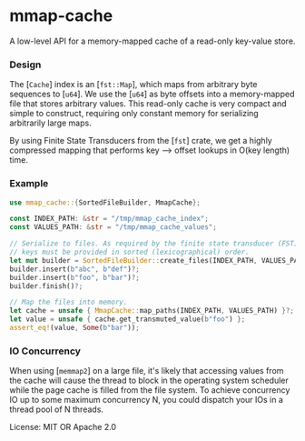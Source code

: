 # mmap-cache

A low-level API for a memory-mapped cache of a read-only key-value store.

### Design

The [`Cache`] index is an [`fst::Map`], which maps from arbitrary byte sequences to [`u64`]. We use the [`u64`] as byte
offsets into a memory-mapped file that stores arbitrary values. This read-only cache is very compact and simple to
construct, requiring only constant memory for serializing arbitrarily large maps.

By using Finite State Transducers from the [`fst`] crate, we get a highly compressed mapping that performs key --> offset
lookups in O(key length) time.

### Example

```rust
use mmap_cache::{SortedFileBuilder, MmapCache};

const INDEX_PATH: &str = "/tmp/mmap_cache_index";
const VALUES_PATH: &str = "/tmp/mmap_cache_values";

// Serialize to files. As required by the finite state transducer (FST) builder,
// keys must be provided in sorted (lexicographical) order.
let mut builder = SortedFileBuilder::create_files(INDEX_PATH, VALUES_PATH)?;
builder.insert(b"abc", b"def")?;
builder.insert(b"foo", b"bar")?;
builder.finish()?;

// Map the files into memory.
let cache = unsafe { MmapCache::map_paths(INDEX_PATH, VALUES_PATH) }?;
let value = unsafe { cache.get_transmuted_value(b"foo") };
assert_eq!(value, Some(b"bar"));
```

### IO Concurrency

When using [`memmap2`] on a large file, it's likely that accessing values from the cache will cause the thread to block in
the operating system scheduler while the page cache is filled from the file system. To achieve concurrency IO up to some
maximum concurrency N, you could dispatch your IOs in a thread pool of N threads.

License: MIT OR Apache 2.0
